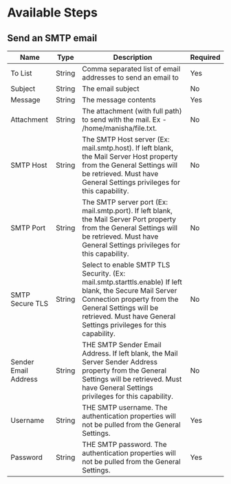 # Available Steps

## Send an SMTP email

| Name                 | Type   | Description                                                                                                                                                                                                                           | Required |
|----------------------|--------|---------------------------------------------------------------------------------------------------------------------------------------------------------------------------------------------------------------------------------------|----------|
| To List              | String | Comma separated list of email addresses to send an email to                                                                                                                                                                           | Yes      |
| Subject              | String | The email subject                                                                                                                                                                                                                     | No       |
| Message              | String | The message contents                                                                                                                                                                                                                  | Yes      |
| Attachment           | String | The attachment (with full path) to send with the mail. Ex - /home/manisha/file.txt.                                                                                                                                                   | No       |
| SMTP Host            | String | The SMTP Host server (Ex: mail.smtp.host). If left blank, the Mail Server Host property from the General Settings will be retrieved. Must have General Settings privileges for this capability.                                       | No       |
| SMTP Port            | String | The SMTP server port (Ex: mail.smtp.port). If left blank, the Mail Server Port property from the General Settings will be retrieved. Must have General Settings privileges for this capability.                                       | No       |
| SMTP Secure TLS      | String | Select to enable SMTP TLS Security. (Ex: mail.smtp.starttls.enable) If left blank, the Secure Mail Server Connection property from the General Settings will be retrieved. Must have General Settings privileges for this capability. | No       |
| Sender Email Address | String | THE SMTP Sender Email Address. If left blank, the Mail Server Sender Address property from the General Settings will be retrieved. Must have General Settings privileges for this capability.                                         | No       |
| Username             | String | THE SMTP username. The authentication properties will not be pulled from the General Settings.                                                                                                                                        | Yes      |
| Password             | String | THE SMTP password. The authentication properties will not be pulled from the General Settings.                                                                                                                                        | Yes      |
